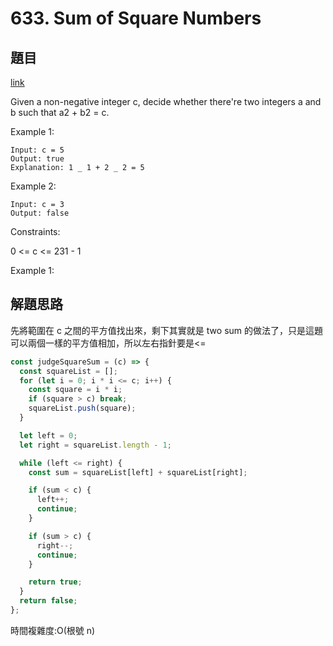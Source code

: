 # 633. Sum of Square Numbers

## 題目

[link](https://leetcode.com/problems/sum-of-square-numbers/description/?envType=daily-question&envId=2024-06-17)

Given a non-negative integer c, decide whether there're two integers a and b such that a2 + b2 = c.

Example 1:

```
Input: c = 5
Output: true
Explanation: 1 _ 1 + 2 _ 2 = 5
```

Example 2:

```
Input: c = 3
Output: false
```

Constraints:

0 <= c <= 231 - 1

Example 1:

## 解題思路

先將範圍在 c 之間的平方值找出來，剩下其實就是 two sum 的做法了，只是這題可以兩個一樣的平方值相加，所以左右指針要是<=

```js
const judgeSquareSum = (c) => {
  const squareList = [];
  for (let i = 0; i * i <= c; i++) {
    const square = i * i;
    if (square > c) break;
    squareList.push(square);
  }

  let left = 0;
  let right = squareList.length - 1;

  while (left <= right) {
    const sum = squareList[left] + squareList[right];

    if (sum < c) {
      left++;
      continue;
    }

    if (sum > c) {
      right--;
      continue;
    }

    return true;
  }
  return false;
};
```

時間複雜度:O(根號 n)
